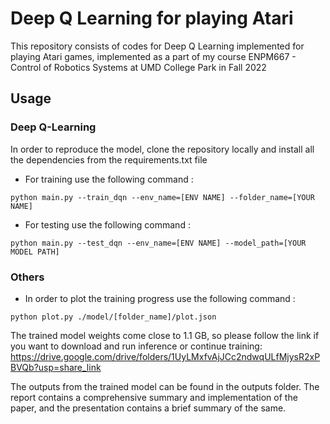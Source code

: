 # Deep Q Learning for playing Atari

This repository consists of codes for Deep Q Learning implemented for playing Atari games, implemented as a part of my course ENPM667 - Control of Robotics Systems at UMD College Park in Fall 2022

## Usage

### Deep Q-Learning

In order to reproduce the model, clone the repository locally and install all the dependencies from the requirements.txt file

* For training use the following command :
```
python main.py --train_dqn --env_name=[ENV NAME] --folder_name=[YOUR NAME]
```
* For testing use the following command :
```
python main.py --test_dqn --env_name=[ENV NAME] --model_path=[YOUR MODEL PATH]
```

### Others
* In order to plot the training progress use the following command :
```
python plot.py ./model/[folder_name]/plot.json
```
The trained model weights come close to 1.1 GB, so please follow the link if you want to download and run inference or continue training:
https://drive.google.com/drive/folders/1UyLMxfvAjJCc2ndwqULfMjysR2xPBVQb?usp=share_link

The outputs from the trained model can be found in the outputs folder. The report contains a comprehensive summary and implementation of the paper, and the presentation contains a brief summary of the same.
